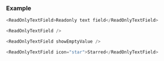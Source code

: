 ### Example

```js
<ReadOnlyTextField>Readonly text field</ReadOnlyTextField>
```

```js
<ReadOnlyTextField />
```

```js
<ReadOnlyTextField showEmptyValue />
```

```js
<ReadOnlyTextField icon="star">Starred</ReadOnlyTextField>
```
